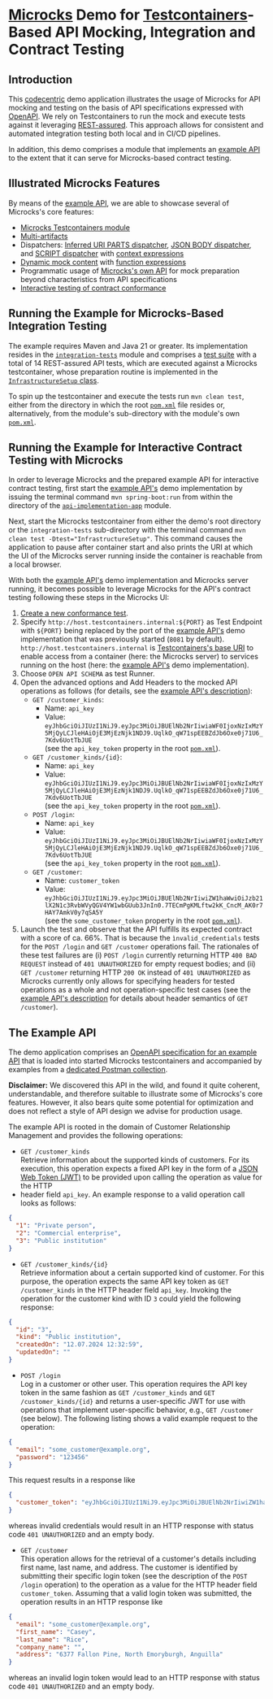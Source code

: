 # [Microcks](https://microcks.io) Demo for [Testcontainers](https://testcontainers.com)-Based API Mocking, Integration and Contract Testing

## Introduction

This [codecentric](https://codecentric.de) demo application illustrates the usage of Microcks for API mocking and
testing on the basis of API specifications expressed with [OpenAPI](https://github.com/OAI/OpenAPI-Specification). We
rely on Testcontainers to run the mock and execute tests against it leveraging [REST-assured](https://rest-assured.io).
This approach allows for consistent and automated integration testing both local and in CI/CD pipelines.

In addition, this demo comprises a module that implements an [example API](#the-example-api) to the extent that it can
serve for Microcks-based contract testing.

## Illustrated Microcks Features

By means of the [example API](#the-example-api), we are able to showcase several of Microcks's core features:
- [Microcks Testcontainers module](https://testcontainers.com/modules/microcks)
- [Multi-artifacts](https://microcks.io/documentation/explanations/multi-artifacts)
- Dispatchers:
[Inferred URI PARTS dispatcher](https://microcks.io/documentation/explanations/dispatching/#inferred-dispatchers),
[JSON BODY dispatcher](https://microcks.io/documentation/explanations/dispatching/#json-body-dispatcher), and
[SCRIPT dispatcher](https://microcks.io/documentation/explanations/dispatching/#script-dispatcher) with
[context expressions](https://microcks.io/documentation/references/templates/#context-expression)
- [Dynamic mock content](https://microcks.io/documentation/explanations/dynamic-content) with
[function expressions](https://microcks.io/documentation/references/templates/#function-expressions)
- Programmatic usage of [Microcks's own API](https://microcks.io/documentation/references/apis/open-api) for mock
preparation beyond characteristics from API specifications
- [Interactive testing of contract conformance](https://microcks.io/documentation/explanations/conformance-testing)

## Running the Example for Microcks-Based Integration Testing

The example requires Maven and Java 21 or greater. Its implementation resides in the
[`integration-tests`](integration-tests) module and comprises a
[test suite](integration-tests/src/test/java/de/codecentric/microcks_demo/TestSuite.java) with a total of 14
REST-assured API tests, which are executed against a Microcks testcontainer, whose preparation routine is implemented in
the
[`InfrastructureSetup` class](integration-tests/src/test/java/de/codecentric/microcks_demo/tests/infrastructure/InfrastructureSetup.java).

To spin up the testcontainer and execute the tests run `mvn clean test`, either from the directory in which the root
[`pom.xml`](pom.xml) file resides or, alternatively, from the module's sub-directory with the module's own
[`pom.xml`](integration-tests/pom.xml).

## Running the Example for Interactive Contract Testing with Microcks

In order to leverage Microcks and the prepared example API for interactive contract testing, first start the
[example API's](#the-example-api) demo implementation by issuing the terminal command `mvn spring-boot:run` from within
the directory of the [`api-implementation-app`](api-implementation-app) module.

Next, start the Microcks testcontainer from either the demo's root directory or the `integration-tests` sub-directory
with the terminal command `mvn clean test -Dtest="InfrastructureSetup"`. This command causes the application to pause
after container start and also prints the URI at which the UI of the Microcks server running inside the container is
reachable from a local browser.

With both the [example API's](#the-example-api) demo implementation and Microcks server running, it becomes possible to
leverage Microcks for the API's contract testing following these steps in the Microcks UI:

1. [Create a new conformance test](https://microcks.io/documentation/explanations/conformance-testing).
2. Specify `http://host.testcontainers.internal:${PORT}` as Test Endpoint with `${PORT}` being replaced by the port of
   the [example API's](#the-example-api) demo implementation that was previously started (`8081` by default).
   `http://host.testcontainers.internal` is
   [Testcontainers's base URI](https://java.testcontainers.org/features/networking) to enable access from a container
   (here: the Microcks server) to services running on the host (here: the [example API's](#the-example-api) demo
   implementation).
3. Choose `OPEN API SCHEMA` as test Runner.
4. Open the advanced options and Add Headers to the mocked API operations as follows (for details, see the
   [example API's description](#the-example-api)):  
   - `GET /customer_kinds`:  
      - Name: `api_key`
      - Value: `eyJhbGciOiJIUzI1NiJ9.eyJpc3MiOiJBUElNb2NrIiwiaWF0IjoxNzIxMzY5MjQyLCJleHAiOjE3MjEzNjk1NDJ9.UqlkO_qW71spEEBZdJb6Oxe0j71U6_7Kdv6UotTbJUE`  
        (see the `api_key_token` property in the root [`pom.xml`](pom.xml)).
   - `GET /customer_kinds/{id}`:  
      - Name: `api_key`
      - Value: `eyJhbGciOiJIUzI1NiJ9.eyJpc3MiOiJBUElNb2NrIiwiaWF0IjoxNzIxMzY5MjQyLCJleHAiOjE3MjEzNjk1NDJ9.UqlkO_qW71spEEBZdJb6Oxe0j71U6_7Kdv6UotTbJUE`  
        (see the `api_key_token` property in the root [`pom.xml`](pom.xml)). 
   - `POST /login`:  
      - Name: `api_key`
      - Value: `eyJhbGciOiJIUzI1NiJ9.eyJpc3MiOiJBUElNb2NrIiwiaWF0IjoxNzIxMzY5MjQyLCJleHAiOjE3MjEzNjk1NDJ9.UqlkO_qW71spEEBZdJb6Oxe0j71U6_7Kdv6UotTbJUE`  
        (see the `api_key_token` property in the root [`pom.xml`](pom.xml)).
   - `GET /customer`:  
      - Name: `customer_token`
      - Value: `eyJhbGciOiJIUzI1NiJ9.eyJpc3MiOiJBUElNb2NrIiwiZW1haWwiOiJzb21lX2N1c3RvbWVyQGV4YW1wbGUub3JnIn0.7TECmPgKMLftw2kK_CncM_AK0r7HAY7AmkV0y7qSA5Y`  
        (see the `some_customer_token` property in the root [`pom.xml`](pom.xml)).   
5. Launch the test and observe that the API fulfills its expected contract with a score of ca. 66%. That is because the 
   `ìnvalid_credentials` tests for the `POST /login` and `GET /customer` operations fail. The rationales of these test
   failures are (i) `POST /login` currently returning HTTP `400 BAD REQUEST` instead of `401 UNAUTHORIZED` for empty
   request bodies; and (ii) `GET /customer` returning HTTP `200 OK` instead of `401 UNAUTHORIZED` as Microcks currently
   only allows for specifying headers for tested operations as a whole and not operation-specific test cases (see the
   [example API's description](#the-example-api) for details about header semantics of `GET /customer`).
   
## The Example API

The demo application comprises an [OpenAPI specification for an example API](api-spec/customers.yaml) that is
loaded into started Microcks testcontainers and accompanied by examples from a
[dedicated Postman collection](api-spec/customers_examples.postman_collection.json).

**Disclaimer:** We discovered this API in the wild, and found it quite coherent, understandable, and therefore suitable
to illustrate some of Microcks's core features. However, it also bears quite some potential for optimization and does
not reflect a style of API design we advise for production usage.

The example API is rooted in the domain of Customer Relationship Management and provides the following operations:
 
- `GET /customer_kinds`  
Retrieve information about the supported kinds of customers. For its execution, this operation expects a fixed API key
in the form of a [JSON Web Token (JWT)](https://jwt.io) to be provided upon calling the operation as value for the HTTP
- header field `api_key`. An example response to a valid operation call looks as follows:
```json
{
  "1": "Private person",
  "2": "Commercial enterprise",
  "3": "Public institution"
}
```

- `GET /customer_kinds/{id}`  
Retrieve information about a certain supported kind of customer. For this purpose, the operation expects the same API
key token as `GET /customer_kinds` in the HTTP header field `api_key`. Invoking the operation for the customer kind with
ID `3` could yield the following response:
```json
{
  "id": "3",
  "kind": "Public institution",
  "createdOn": "12.07.2024 12:32:59",
  "updatedOn": ""
}
```

- `POST /login`  
Log in a customer or other user. This operation requires the API key token in the same fashion as `GET /customer_kinds`
and `GET /customer_kinds/{id}` and returns a user-specific JWT for use with operations that implement user-specific
behavior, e.g., `GET /customer` (see below). The following listing shows a valid example request to the operation:
```json
{
  "email": "some_customer@example.org",
  "password": "123456"
}
```
This request results in a response like
```json
{
  "customer_token": "eyJhbGciOiJIUzI1NiJ9.eyJpc3MiOiJBUElNb2NrIiwiZW1haWwiOiJzb21lX2N1c3RvbWVyQGV4YW1wbGUub3JnIn0.7TECmPgKMLftw2kK_CncM_AK0r7HAY7AmkV0y7qSA5Y"
}
```

whereas invalid credentials would result in an HTTP response with status code `401 UNAUTHORIZED` and an empty body.

- `GET /customer`  
This operation allows for the retrieval of a customer's details including first name, last name, and address. The
customer is identified by submitting their specific login token (see the description of the `POST /login` operation) to
the operation as a value for the HTTP header field `customer_token`. Assuming that a valid login token was submitted,
the operation results in an HTTP response like 
```json
{
  "email": "some_customer@example.org",
  "first_name": "Casey",
  "last_name": "Rice",
  "company_name": "",
  "address": "6377 Fallon Pine, North Emoryburgh, Anguilla"
}
```

whereas an invalid login token would lead to an HTTP response with status code `401 UNAUTHORIZED` and an empty body.